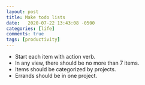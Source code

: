 ```yaml
---
layout: post
title: Make todo lists
date:   2020-07-22 13:43:08 -0500
categories: [life]
comments: true
tags: [productivity]
---
```



* Start each item with action verb.
* In any view, there should be no more than 7 items.
* Items should be categorized by projects.
* Errands should be in one project.
